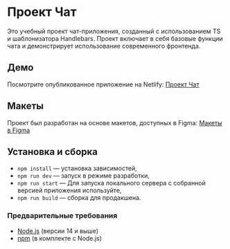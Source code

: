 # Проект Чат

Это учебный проект чат-приложения, созданный с использованием TS и шаблонизатора Handlebars. Проект включает в себя базовые функции чата и демонстрирует использование современного фронтенда.

## Демо

Посмотрите опубликованное приложение на Netlify: [Проект Чат](https://tranquil-melba-39d583.netlify.app/) 

## Макеты

Проект был разработан на основе макетов, доступных в Figma: [Макеты в Figma](https://www.figma.com/design/P4N4ljI59BYCfLxZaEBWtN/practicum.frontend?node-id=0-1&t=IZ7HX65ED60VqxbG-1)

## Установка и сборка
- `npm install` — установка зависимостей,
- `npm run dev` —  запуск в режиме разработки,
- `npm run start` — Для запуска локального сервера с собранной версией приложения используйте,
- `npm run build` — сборка для продакшена.

### Предварительные требования

- [Node.js](https://nodejs.org/) (версии 14 и выше)
- [npm](https://www.npmjs.com/) (в комплекте с Node.js)
